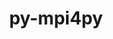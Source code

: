 ---
title: "py-mpi4py"
layout: cache
categories: [package, develop-2024-01-21]
meta: {"versions": ["3.1.5"], "compilers": ["apple-clang@=15.0.0", "cce@=15.0.1", "gcc@=11.1.0", "gcc@=11.3.0", "gcc@=11.4.0", "gcc@=9.4.0", "oneapi@=2023.2.0"], "oss": ["rhel8", "ubuntu20.04", "ubuntu22.04", "ventura"], "platforms": ["darwin", "linux"], "targets": ["aarch64", "neoverse_v1", "ppc64le", "x86_64_v3", "zen4"], "stacks": ["data-vis-sdk", "e4s", "e4s-aarch64", "e4s-cray-rhel", "e4s-neoverse_v1", "e4s-oneapi", "e4s-power", "e4s-rocm-external", "ml-darwin-aarch64-mps", "ml-linux-x86_64-cpu", "ml-linux-x86_64-cuda", "ml-linux-x86_64-rocm", "root"], "num_specs": 20, "num_specs_by_stack": {"root": 20, "ml-darwin-aarch64-mps": 1, "e4s-cray-rhel": 1, "e4s-neoverse_v1": 2, "e4s-power": 2, "data-vis-sdk": 2, "e4s": 3, "e4s-rocm-external": 1, "e4s-oneapi": 4, "e4s-aarch64": 2, "ml-linux-x86_64-cpu": 1, "ml-linux-x86_64-rocm": 1, "ml-linux-x86_64-cuda": 1}}
spec_details: [{"hash": "gqs3cq65epbp7rdxsjqwasbwro4vpaly", "compiler": "apple-clang@=15.0.0", "versions": ["3.1.5"], "os": "ventura", "platform": "darwin", "target": "aarch64", "variants": ["build_system=python_pip"], "stacks": ["root", "ml-darwin-aarch64-mps"], "size": "-", "tarball": "https://binaries.spack.io/releases/develop-2024-01-21/build_cache/darwin-ventura-aarch64/apple-clang-15.0.0/py-mpi4py-3.1.5/darwin-ventura-aarch64-apple-clang-15.0.0-py-mpi4py-3.1.5-gqs3cq65epbp7rdxsjqwasbwro4vpaly.spack"}, {"hash": "5hmrkc7p4kottp345yqz2vjfhn777lyb", "compiler": "cce@=15.0.1", "versions": ["3.1.5"], "os": "rhel8", "platform": "linux", "target": "zen4", "variants": ["build_system=python_pip"], "stacks": ["root", "e4s-cray-rhel"], "size": "-", "tarball": "https://binaries.spack.io/releases/develop-2024-01-21/build_cache/linux-rhel8-zen4/cce-15.0.1/py-mpi4py-3.1.5/linux-rhel8-zen4-cce-15.0.1-py-mpi4py-3.1.5-5hmrkc7p4kottp345yqz2vjfhn777lyb.spack"}, {"hash": "25n7repd4zingszxuolruyqt4ujvnyso", "compiler": "gcc@=11.4.0", "versions": ["3.1.5"], "os": "ubuntu20.04", "platform": "linux", "target": "neoverse_v1", "variants": ["build_system=python_pip"], "stacks": ["e4s-neoverse_v1", "root"], "size": "-", "tarball": "https://binaries.spack.io/releases/develop-2024-01-21/build_cache/linux-ubuntu20.04-neoverse_v1/gcc-11.4.0/py-mpi4py-3.1.5/linux-ubuntu20.04-neoverse_v1-gcc-11.4.0-py-mpi4py-3.1.5-25n7repd4zingszxuolruyqt4ujvnyso.spack"}, {"hash": "i7rjejtmkhzhviobwd6cwytkzfwx7c5p", "compiler": "gcc@=11.4.0", "versions": ["3.1.5"], "os": "ubuntu20.04", "platform": "linux", "target": "neoverse_v1", "variants": ["build_system=python_pip"], "stacks": ["e4s-neoverse_v1", "root"], "size": "-", "tarball": "https://binaries.spack.io/releases/develop-2024-01-21/build_cache/linux-ubuntu20.04-neoverse_v1/gcc-11.4.0/py-mpi4py-3.1.5/linux-ubuntu20.04-neoverse_v1-gcc-11.4.0-py-mpi4py-3.1.5-i7rjejtmkhzhviobwd6cwytkzfwx7c5p.spack"}, {"hash": "exrevof2nvf3k7h2fdny24mbgq7wwb2t", "compiler": "gcc@=9.4.0", "versions": ["3.1.5"], "os": "ubuntu20.04", "platform": "linux", "target": "ppc64le", "variants": ["build_system=python_pip"], "stacks": ["root", "e4s-power"], "size": "-", "tarball": "https://binaries.spack.io/releases/develop-2024-01-21/build_cache/linux-ubuntu20.04-ppc64le/gcc-9.4.0/py-mpi4py-3.1.5/linux-ubuntu20.04-ppc64le-gcc-9.4.0-py-mpi4py-3.1.5-exrevof2nvf3k7h2fdny24mbgq7wwb2t.spack"}, {"hash": "rk36fjuwndve6ybwlda5y7ub5qqnwlf5", "compiler": "gcc@=9.4.0", "versions": ["3.1.5"], "os": "ubuntu20.04", "platform": "linux", "target": "ppc64le", "variants": ["build_system=python_pip"], "stacks": ["root", "e4s-power"], "size": "-", "tarball": "https://binaries.spack.io/releases/develop-2024-01-21/build_cache/linux-ubuntu20.04-ppc64le/gcc-9.4.0/py-mpi4py-3.1.5/linux-ubuntu20.04-ppc64le-gcc-9.4.0-py-mpi4py-3.1.5-rk36fjuwndve6ybwlda5y7ub5qqnwlf5.spack"}, {"hash": "pfca4puio5q2nkidd3pzypcfdqs5i5ge", "compiler": "gcc@=11.1.0", "versions": ["3.1.5"], "os": "ubuntu20.04", "platform": "linux", "target": "x86_64_v3", "variants": ["build_system=python_pip"], "stacks": ["data-vis-sdk", "root"], "size": "-", "tarball": "https://binaries.spack.io/releases/develop-2024-01-21/build_cache/linux-ubuntu20.04-x86_64_v3/gcc-11.1.0/py-mpi4py-3.1.5/linux-ubuntu20.04-x86_64_v3-gcc-11.1.0-py-mpi4py-3.1.5-pfca4puio5q2nkidd3pzypcfdqs5i5ge.spack"}, {"hash": "2t7i7mlc77lya5a6hbucawvfuu3g7spp", "compiler": "gcc@=11.1.0", "versions": ["3.1.5"], "os": "ubuntu20.04", "platform": "linux", "target": "x86_64_v3", "variants": ["build_system=python_pip"], "stacks": ["data-vis-sdk", "root"], "size": "-", "tarball": "https://binaries.spack.io/releases/develop-2024-01-21/build_cache/linux-ubuntu20.04-x86_64_v3/gcc-11.1.0/py-mpi4py-3.1.5/linux-ubuntu20.04-x86_64_v3-gcc-11.1.0-py-mpi4py-3.1.5-2t7i7mlc77lya5a6hbucawvfuu3g7spp.spack"}, {"hash": "z3qzlblnl4jfd5vqtcc343vh75iputkh", "compiler": "gcc@=11.4.0", "versions": ["3.1.5"], "os": "ubuntu20.04", "platform": "linux", "target": "x86_64_v3", "variants": ["build_system=python_pip"], "stacks": ["root", "e4s"], "size": "-", "tarball": "https://binaries.spack.io/releases/develop-2024-01-21/build_cache/linux-ubuntu20.04-x86_64_v3/gcc-11.4.0/py-mpi4py-3.1.5/linux-ubuntu20.04-x86_64_v3-gcc-11.4.0-py-mpi4py-3.1.5-z3qzlblnl4jfd5vqtcc343vh75iputkh.spack"}, {"hash": "ml3nutyasecxbcyau6lkgpabxnc67mqc", "compiler": "gcc@=11.4.0", "versions": ["3.1.5"], "os": "ubuntu20.04", "platform": "linux", "target": "x86_64_v3", "variants": ["build_system=python_pip"], "stacks": ["root", "e4s-rocm-external", "e4s"], "size": "-", "tarball": "https://binaries.spack.io/releases/develop-2024-01-21/build_cache/linux-ubuntu20.04-x86_64_v3/gcc-11.4.0/py-mpi4py-3.1.5/linux-ubuntu20.04-x86_64_v3-gcc-11.4.0-py-mpi4py-3.1.5-ml3nutyasecxbcyau6lkgpabxnc67mqc.spack"}, {"hash": "c4a4tuqkusm2urvkwu4uzrrga2cqxxid", "compiler": "gcc@=11.4.0", "versions": ["3.1.5"], "os": "ubuntu20.04", "platform": "linux", "target": "x86_64_v3", "variants": ["build_system=python_pip"], "stacks": ["root", "e4s"], "size": "-", "tarball": "https://binaries.spack.io/releases/develop-2024-01-21/build_cache/linux-ubuntu20.04-x86_64_v3/gcc-11.4.0/py-mpi4py-3.1.5/linux-ubuntu20.04-x86_64_v3-gcc-11.4.0-py-mpi4py-3.1.5-c4a4tuqkusm2urvkwu4uzrrga2cqxxid.spack"}, {"hash": "rbkmttzbg2lruqjseim6u2rci2nfulkk", "compiler": "oneapi@=2023.2.0", "versions": ["3.1.5"], "os": "ubuntu20.04", "platform": "linux", "target": "x86_64_v3", "variants": ["build_system=python_pip"], "stacks": ["root", "e4s-oneapi"], "size": "-", "tarball": "https://binaries.spack.io/releases/develop-2024-01-21/build_cache/linux-ubuntu20.04-x86_64_v3/oneapi-2023.2.0/py-mpi4py-3.1.5/linux-ubuntu20.04-x86_64_v3-oneapi-2023.2.0-py-mpi4py-3.1.5-rbkmttzbg2lruqjseim6u2rci2nfulkk.spack"}, {"hash": "lyx6pwicl2euduk36f5usor6lobyi3jx", "compiler": "oneapi@=2023.2.0", "versions": ["3.1.5"], "os": "ubuntu20.04", "platform": "linux", "target": "x86_64_v3", "variants": ["build_system=python_pip"], "stacks": ["root", "e4s-oneapi"], "size": "-", "tarball": "https://binaries.spack.io/releases/develop-2024-01-21/build_cache/linux-ubuntu20.04-x86_64_v3/oneapi-2023.2.0/py-mpi4py-3.1.5/linux-ubuntu20.04-x86_64_v3-oneapi-2023.2.0-py-mpi4py-3.1.5-lyx6pwicl2euduk36f5usor6lobyi3jx.spack"}, {"hash": "mdy2fch67rmsr7z6hwfjlri2yft6hhyt", "compiler": "oneapi@=2023.2.0", "versions": ["3.1.5"], "os": "ubuntu20.04", "platform": "linux", "target": "x86_64_v3", "variants": ["build_system=python_pip"], "stacks": ["root", "e4s-oneapi"], "size": "-", "tarball": "https://binaries.spack.io/releases/develop-2024-01-21/build_cache/linux-ubuntu20.04-x86_64_v3/oneapi-2023.2.0/py-mpi4py-3.1.5/linux-ubuntu20.04-x86_64_v3-oneapi-2023.2.0-py-mpi4py-3.1.5-mdy2fch67rmsr7z6hwfjlri2yft6hhyt.spack"}, {"hash": "isjthc5ifkinsyphzlwhruveivje7wox", "compiler": "oneapi@=2023.2.0", "versions": ["3.1.5"], "os": "ubuntu20.04", "platform": "linux", "target": "x86_64_v3", "variants": ["build_system=python_pip"], "stacks": ["root", "e4s-oneapi"], "size": "-", "tarball": "https://binaries.spack.io/releases/develop-2024-01-21/build_cache/linux-ubuntu20.04-x86_64_v3/oneapi-2023.2.0/py-mpi4py-3.1.5/linux-ubuntu20.04-x86_64_v3-oneapi-2023.2.0-py-mpi4py-3.1.5-isjthc5ifkinsyphzlwhruveivje7wox.spack"}, {"hash": "4csjq5gjwhqj3ip7ewxb4ksv3yx5w2ea", "compiler": "gcc@=11.4.0", "versions": ["3.1.5"], "os": "ubuntu22.04", "platform": "linux", "target": "aarch64", "variants": ["build_system=python_pip"], "stacks": ["root", "e4s-aarch64"], "size": "-", "tarball": "https://binaries.spack.io/releases/develop-2024-01-21/build_cache/linux-ubuntu22.04-aarch64/gcc-11.4.0/py-mpi4py-3.1.5/linux-ubuntu22.04-aarch64-gcc-11.4.0-py-mpi4py-3.1.5-4csjq5gjwhqj3ip7ewxb4ksv3yx5w2ea.spack"}, {"hash": "qcaruqqefnu7r6tu5lpacacknftlitkt", "compiler": "gcc@=11.4.0", "versions": ["3.1.5"], "os": "ubuntu22.04", "platform": "linux", "target": "aarch64", "variants": ["build_system=python_pip"], "stacks": ["root", "e4s-aarch64"], "size": "-", "tarball": "https://binaries.spack.io/releases/develop-2024-01-21/build_cache/linux-ubuntu22.04-aarch64/gcc-11.4.0/py-mpi4py-3.1.5/linux-ubuntu22.04-aarch64-gcc-11.4.0-py-mpi4py-3.1.5-qcaruqqefnu7r6tu5lpacacknftlitkt.spack"}, {"hash": "hhfxvl242mu5l7k3r3o6ofcflkwndlzm", "compiler": "gcc@=11.3.0", "versions": ["3.1.5"], "os": "ubuntu22.04", "platform": "linux", "target": "x86_64_v3", "variants": ["build_system=python_pip"], "stacks": ["root", "ml-linux-x86_64-cpu"], "size": "-", "tarball": "https://binaries.spack.io/releases/develop-2024-01-21/build_cache/linux-ubuntu22.04-x86_64_v3/gcc-11.3.0/py-mpi4py-3.1.5/linux-ubuntu22.04-x86_64_v3-gcc-11.3.0-py-mpi4py-3.1.5-hhfxvl242mu5l7k3r3o6ofcflkwndlzm.spack"}, {"hash": "qpppjsvto4mdhqfkg4xl5ij7bxnee6og", "compiler": "gcc@=11.3.0", "versions": ["3.1.5"], "os": "ubuntu22.04", "platform": "linux", "target": "x86_64_v3", "variants": ["build_system=python_pip"], "stacks": ["root", "ml-linux-x86_64-rocm"], "size": "-", "tarball": "https://binaries.spack.io/releases/develop-2024-01-21/build_cache/linux-ubuntu22.04-x86_64_v3/gcc-11.3.0/py-mpi4py-3.1.5/linux-ubuntu22.04-x86_64_v3-gcc-11.3.0-py-mpi4py-3.1.5-qpppjsvto4mdhqfkg4xl5ij7bxnee6og.spack"}, {"hash": "xlcxhae424ffvds27yreiajndbzaua7y", "compiler": "gcc@=11.3.0", "versions": ["3.1.5"], "os": "ubuntu22.04", "platform": "linux", "target": "x86_64_v3", "variants": ["build_system=python_pip"], "stacks": ["root", "ml-linux-x86_64-cuda"], "size": "-", "tarball": "https://binaries.spack.io/releases/develop-2024-01-21/build_cache/linux-ubuntu22.04-x86_64_v3/gcc-11.3.0/py-mpi4py-3.1.5/linux-ubuntu22.04-x86_64_v3-gcc-11.3.0-py-mpi4py-3.1.5-xlcxhae424ffvds27yreiajndbzaua7y.spack"}]
---